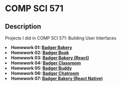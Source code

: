 # COMP SCI 571

## Description
<p> Projects I did in COMP SCI 571: Building User Interfaces
    <li> <b>Homework 01: <a href="http://arunike.github.io/compsci571/homework01/index.html" target="blank">Badger Bakery</a> </b> </li>
    <li> <b>Homework 02: <a href="http://arunike.github.io/compsci571/homework02/index.html" target="blank">Badger Book</a> </b> </li>
    <li> <b>Homework 03: <a href="https://arunike.github.io/#/badger-bakery" target="blank">Badger Bakery (React)</a> </b> </li>
    <li> <b>Homework 04: <a href="https://arunike.github.io/#/badger-classroom" target="blank">Badger Classroom</a> </b> </li>
    <li> <b>Homework 05: <a href="https://github.com/arunike/CS571/tree/main/Homework%2005" target="blank">Badger Buddy</a> </b> </li>
    <li> <b>Homework 06: <a href="https://github.com/arunike/CS571/tree/main/Homework%2006 " target="blank">Badger Chatroom</a> </b> </li>
    <li> <b>Homework 07: <a href="https://github.com/arunike/CS571/tree/main/Homework%2007 " target="blank">Badger Bakery (React Native)</a> </b> </li>
</p>

